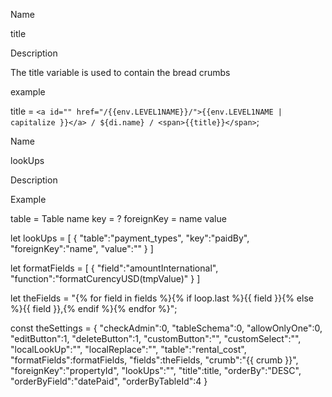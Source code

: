  
Name

title

Description

The title variable is used to contain the bread crumbs

example

title = `<a id="" href="/{{env.LEVEL1NAME}}/">{{env.LEVEL1NAME | capitalize }}</a> / ${di.name} / <span>{{title}}</span>`;    

Name

lookUps

Description

Example

table = Table name
key = ?
foreignKey = 
name
value

let lookUps = [
                  {
                     "table":"payment_types",
                     "key":"paidBy",
                     "foreignKey":"name",
                     "value":""
                  }
               ]



let formatFields = [
                     {
                        "field":"amountInternational",
                        "function":"formatCurencyUSD(tmpValue)"
                     }
                  ]


let theFields = "{% for field in fields %}{% if loop.last %}{{ field }}{% else %}{{ field }},{% endif %}{% endfor %}";


const theSettings = {
   "checkAdmin":0,
   "tableSchema":0,
   "allowOnlyOne":0,
   "editButton":1,
   "deleteButton":1,
   "customButton":"",
   "customSelect":"",
   "localLookUp":"",
   "localReplace":"",
   "table":"rental_cost",
   "formatFields":formatFields,
   "fields":theFields,
   "crumb":"{{ crumb }}",
   "foreignKey":"propertyId",
   "lookUps":"",
   "title":title,
   "orderBy":"DESC",
   "orderByField":"datePaid",
   "orderByTableId":4
}


